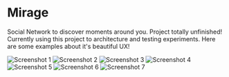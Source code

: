Mirage
======
Social Network to discover moments around you. Project totally unfinished! Currently using this
project to architecture and testing experiments. Here are some examples about it's beautiful UX!

![Screenshot 1](/raw/screen1.png)
![Screenshot 2](/raw/screen2.png)
![Screenshot 3](/raw/screen3.png)
![Screenshot 4](/raw/screen4.png)
![Screenshot 5](/raw/screen5.png)
![Screenshot 6](/raw/screen6.png)
![Screenshot 7](/raw/screen7.png)